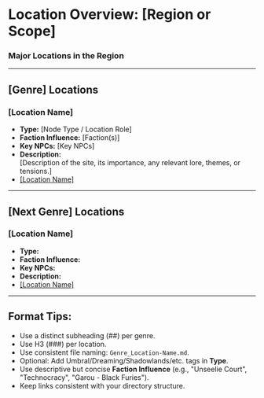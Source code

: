 # **Location Overview: [Region or Scope]**

### Major Locations in the Region

---

## [Genre] Locations

### [Location Name]
- **Type:** [Node Type / Location Role]
- **Faction Influence:** [Faction(s)]
- **Key NPCs:** [Key NPCs]
- **Description:**  
[Description of the site, its importance, any relevant lore, themes, or tensions.]
- [[Location Name]](./1_[Location-Slug].md)

<!-- Repeat this format per location as needed for the genre -->

---

## [Next Genre] Locations

### [Location Name]
- **Type:** 
- **Faction Influence:** 
- **Key NPCs:** 
- **Description:**  
- [[Location Name]](./[2_[Location-Slug].md)

<!-- Repeat for additional genres: Changeling, Mage, Wraith, Hunter, Other incremending the number for the genre to keep the like areas clustered in the final results -->

---

## Format Tips:
- Use a distinct subheading (##) per genre.
- Use H3 (###) per location.
- Use consistent file naming: `Genre_Location-Name.md`.
- Optional: Add Umbral/Dreaming/Shadowlands/etc. tags in **Type**.
- Use descriptive but concise **Faction Influence** (e.g., "Unseelie Court", "Technocracy", "Garou - Black Furies").
- Keep links consistent with your directory structure.

